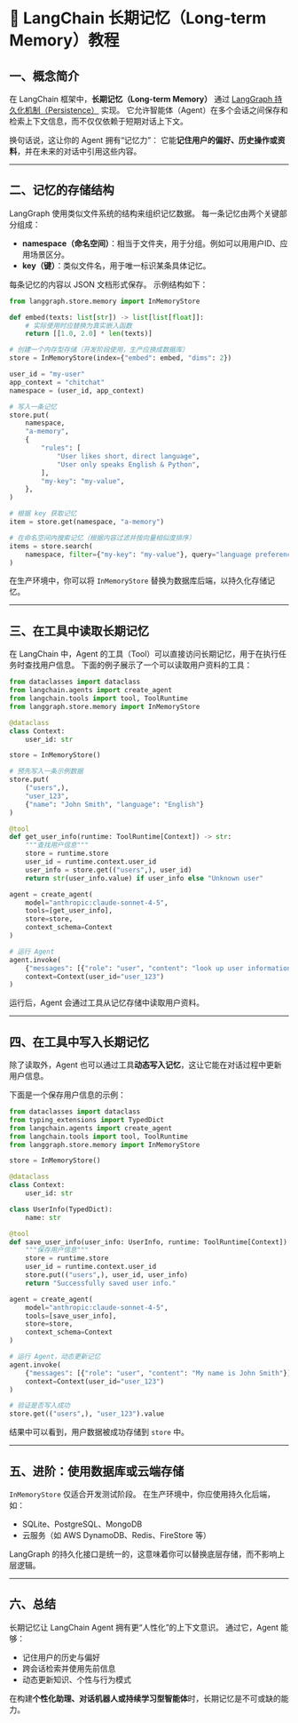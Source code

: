 # 🧠 LangChain 长期记忆（Long-term Memory）教程

## 一、概念简介

在 LangChain 框架中，**长期记忆（Long-term Memory）** 通过 [LangGraph 持久化机制（Persistence）](https://python.langchain.com/oss/langgraph/persistence#memory-store) 实现。
它允许智能体（Agent）在多个会话之间保存和检索上下文信息，而不仅仅依赖于短期对话上下文。

换句话说，这让你的 Agent 拥有“记忆力”：
它能**记住用户的偏好、历史操作或资料**，并在未来的对话中引用这些内容。

---

## 二、记忆的存储结构

LangGraph 使用类似文件系统的结构来组织记忆数据。
每一条记忆由两个关键部分组成：

* **namespace（命名空间）**：相当于文件夹，用于分组。例如可以用用户ID、应用场景区分。
* **key（键）**：类似文件名，用于唯一标识某条具体记忆。

每条记忆的内容以 JSON 文档形式保存。
示例结构如下：

```python
from langgraph.store.memory import InMemoryStore

def embed(texts: list[str]) -> list[list[float]]:
    # 实际使用时应替换为真实嵌入函数
    return [[1.0, 2.0] * len(texts)]

# 创建一个内存型存储（开发阶段使用，生产应换成数据库）
store = InMemoryStore(index={"embed": embed, "dims": 2})

user_id = "my-user"
app_context = "chitchat"
namespace = (user_id, app_context)

# 写入一条记忆
store.put(
    namespace,
    "a-memory",
    {
        "rules": [
            "User likes short, direct language",
            "User only speaks English & Python",
        ],
        "my-key": "my-value",
    },
)

# 根据 key 获取记忆
item = store.get(namespace, "a-memory")

# 在命名空间内搜索记忆（根据内容过滤并按向量相似度排序）
items = store.search(
    namespace, filter={"my-key": "my-value"}, query="language preferences"
)
```

在生产环境中，你可以将 `InMemoryStore` 替换为数据库后端，以持久化存储记忆。

---

## 三、在工具中读取长期记忆

在 LangChain 中，Agent 的工具（Tool）可以直接访问长期记忆，用于在执行任务时查找用户信息。
下面的例子展示了一个可以读取用户资料的工具：

```python
from dataclasses import dataclass
from langchain.agents import create_agent
from langchain.tools import tool, ToolRuntime
from langgraph.store.memory import InMemoryStore

@dataclass
class Context:
    user_id: str

store = InMemoryStore()

# 预先写入一条示例数据
store.put(
    ("users",), 
    "user_123", 
    {"name": "John Smith", "language": "English"}
)

@tool
def get_user_info(runtime: ToolRuntime[Context]) -> str:
    """查找用户信息"""
    store = runtime.store
    user_id = runtime.context.user_id
    user_info = store.get(("users",), user_id)
    return str(user_info.value) if user_info else "Unknown user"

agent = create_agent(
    model="anthropic:claude-sonnet-4-5",
    tools=[get_user_info],
    store=store,
    context_schema=Context
)

# 运行 Agent
agent.invoke(
    {"messages": [{"role": "user", "content": "look up user information"}]},
    context=Context(user_id="user_123")
)
```

运行后，Agent 会通过工具从记忆存储中读取用户资料。

---

## 四、在工具中写入长期记忆

除了读取外，Agent 也可以通过工具**动态写入记忆**，这让它能在对话过程中更新用户信息。

下面是一个保存用户信息的示例：

```python
from dataclasses import dataclass
from typing_extensions import TypedDict
from langchain.agents import create_agent
from langchain.tools import tool, ToolRuntime
from langgraph.store.memory import InMemoryStore

store = InMemoryStore()

@dataclass
class Context:
    user_id: str

class UserInfo(TypedDict):
    name: str

@tool
def save_user_info(user_info: UserInfo, runtime: ToolRuntime[Context]) -> str:
    """保存用户信息"""
    store = runtime.store
    user_id = runtime.context.user_id
    store.put(("users",), user_id, user_info)
    return "Successfully saved user info."

agent = create_agent(
    model="anthropic:claude-sonnet-4-5",
    tools=[save_user_info],
    store=store,
    context_schema=Context
)

# 运行 Agent，动态更新记忆
agent.invoke(
    {"messages": [{"role": "user", "content": "My name is John Smith"}]},
    context=Context(user_id="user_123")
)

# 验证是否写入成功
store.get(("users",), "user_123").value
```

结果中可以看到，用户数据被成功存储到 `store` 中。

---

## 五、进阶：使用数据库或云端存储

`InMemoryStore` 仅适合开发测试阶段。
在生产环境中，你应使用持久化后端，如：

* SQLite、PostgreSQL、MongoDB
* 云服务（如 AWS DynamoDB、Redis、FireStore 等）

LangGraph 的持久化接口是统一的，这意味着你可以替换底层存储，而不影响上层逻辑。

---

## 六、总结

长期记忆让 LangChain Agent 拥有更“人性化”的上下文意识。
通过它，Agent 能够：

* 记住用户的历史与偏好
* 跨会话检索并使用先前信息
* 动态更新知识、个性与行为模式

在构建**个性化助理、对话机器人或持续学习型智能体**时，长期记忆是不可或缺的能力。

